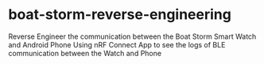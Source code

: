 # boat-storm-reverse-engineering
Reverse Engineer the communication between the Boat Storm Smart Watch and Android Phone
Using nRF Connect App to see the logs of BLE communication between the Watch and Phone
